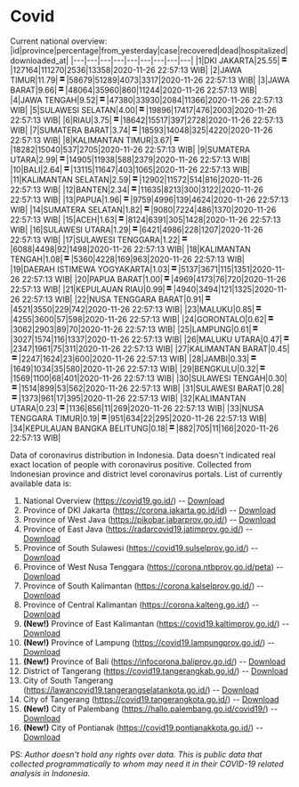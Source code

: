 # Covid
Current national overview:
|id|province|percentage|from_yesterday|case|recovered|dead|hospitalized|downloaded_at|
|---|---|---|---|---|---|---|---|---|
|1|DKI JAKARTA|25.55|![equal](https://github.com/ariefrachmannn/covid/raw/master/img/rsz_equal.png)|127164|111270|2536|13358|2020-11-26 22:57:13 WIB|
|2|JAWA TIMUR|11.79|![equal](https://github.com/ariefrachmannn/covid/raw/master/img/rsz_equal.png)|58679|51289|4073|3317|2020-11-26 22:57:13 WIB|
|3|JAWA BARAT|9.66|![equal](https://github.com/ariefrachmannn/covid/raw/master/img/rsz_equal.png)|48064|35960|860|11244|2020-11-26 22:57:13 WIB|
|4|JAWA TENGAH|9.52|![equal](https://github.com/ariefrachmannn/covid/raw/master/img/rsz_equal.png)|47380|33930|2084|11366|2020-11-26 22:57:13 WIB|
|5|SULAWESI SELATAN|4.00|![equal](https://github.com/ariefrachmannn/covid/raw/master/img/rsz_equal.png)|19896|17417|476|2003|2020-11-26 22:57:13 WIB|
|6|RIAU|3.75|![equal](https://github.com/ariefrachmannn/covid/raw/master/img/rsz_equal.png)|18642|15517|397|2728|2020-11-26 22:57:13 WIB|
|7|SUMATERA BARAT|3.74|![equal](https://github.com/ariefrachmannn/covid/raw/master/img/rsz_equal.png)|18593|14048|325|4220|2020-11-26 22:57:13 WIB|
|8|KALIMANTAN TIMUR|3.67|![equal](https://github.com/ariefrachmannn/covid/raw/master/img/rsz_equal.png)|18282|15040|537|2705|2020-11-26 22:57:13 WIB|
|9|SUMATERA UTARA|2.99|![equal](https://github.com/ariefrachmannn/covid/raw/master/img/rsz_equal.png)|14905|11938|588|2379|2020-11-26 22:57:13 WIB|
|10|BALI|2.64|![equal](https://github.com/ariefrachmannn/covid/raw/master/img/rsz_equal.png)|13115|11647|403|1065|2020-11-26 22:57:13 WIB|
|11|KALIMANTAN SELATAN|2.59|![equal](https://github.com/ariefrachmannn/covid/raw/master/img/rsz_equal.png)|12902|11572|514|816|2020-11-26 22:57:13 WIB|
|12|BANTEN|2.34|![equal](https://github.com/ariefrachmannn/covid/raw/master/img/rsz_equal.png)|11635|8213|300|3122|2020-11-26 22:57:13 WIB|
|13|PAPUA|1.96|![equal](https://github.com/ariefrachmannn/covid/raw/master/img/rsz_equal.png)|9759|4996|139|4624|2020-11-26 22:57:13 WIB|
|14|SUMATERA SELATAN|1.82|![equal](https://github.com/ariefrachmannn/covid/raw/master/img/rsz_equal.png)|9080|7224|486|1370|2020-11-26 22:57:13 WIB|
|15|ACEH|1.63|![equal](https://github.com/ariefrachmannn/covid/raw/master/img/rsz_equal.png)|8124|6391|305|1428|2020-11-26 22:57:13 WIB|
|16|SULAWESI UTARA|1.29|![equal](https://github.com/ariefrachmannn/covid/raw/master/img/rsz_equal.png)|6421|4986|228|1207|2020-11-26 22:57:13 WIB|
|17|SULAWESI TENGGARA|1.22|![equal](https://github.com/ariefrachmannn/covid/raw/master/img/rsz_equal.png)|6088|4498|92|1498|2020-11-26 22:57:13 WIB|
|18|KALIMANTAN TENGAH|1.08|![equal](https://github.com/ariefrachmannn/covid/raw/master/img/rsz_equal.png)|5360|4228|169|963|2020-11-26 22:57:13 WIB|
|19|DAERAH ISTIMEWA YOGYAKARTA|1.03|![equal](https://github.com/ariefrachmannn/covid/raw/master/img/rsz_equal.png)|5137|3671|115|1351|2020-11-26 22:57:13 WIB|
|20|PAPUA BARAT|1.00|![equal](https://github.com/ariefrachmannn/covid/raw/master/img/rsz_equal.png)|4969|4173|76|720|2020-11-26 22:57:13 WIB|
|21|KEPULAUAN RIAU|0.99|![equal](https://github.com/ariefrachmannn/covid/raw/master/img/rsz_equal.png)|4940|3494|121|1325|2020-11-26 22:57:13 WIB|
|22|NUSA TENGGARA BARAT|0.91|![equal](https://github.com/ariefrachmannn/covid/raw/master/img/rsz_equal.png)|4521|3550|229|742|2020-11-26 22:57:13 WIB|
|23|MALUKU|0.85|![equal](https://github.com/ariefrachmannn/covid/raw/master/img/rsz_equal.png)|4255|3600|57|598|2020-11-26 22:57:13 WIB|
|24|GORONTALO|0.62|![equal](https://github.com/ariefrachmannn/covid/raw/master/img/rsz_equal.png)|3062|2903|89|70|2020-11-26 22:57:13 WIB|
|25|LAMPUNG|0.61|![equal](https://github.com/ariefrachmannn/covid/raw/master/img/rsz_equal.png)|3027|1574|116|1337|2020-11-26 22:57:13 WIB|
|26|MALUKU UTARA|0.47|![equal](https://github.com/ariefrachmannn/covid/raw/master/img/rsz_equal.png)|2347|1961|75|311|2020-11-26 22:57:13 WIB|
|27|KALIMANTAN BARAT|0.45|![equal](https://github.com/ariefrachmannn/covid/raw/master/img/rsz_equal.png)|2247|1624|23|600|2020-11-26 22:57:13 WIB|
|28|JAMBI|0.33|![equal](https://github.com/ariefrachmannn/covid/raw/master/img/rsz_equal.png)|1649|1034|35|580|2020-11-26 22:57:13 WIB|
|29|BENGKULU|0.32|![equal](https://github.com/ariefrachmannn/covid/raw/master/img/rsz_equal.png)|1569|1100|68|401|2020-11-26 22:57:13 WIB|
|30|SULAWESI TENGAH|0.30|![equal](https://github.com/ariefrachmannn/covid/raw/master/img/rsz_equal.png)|1514|899|53|562|2020-11-26 22:57:13 WIB|
|31|SULAWESI BARAT|0.28|![equal](https://github.com/ariefrachmannn/covid/raw/master/img/rsz_equal.png)|1373|961|17|395|2020-11-26 22:57:13 WIB|
|32|KALIMANTAN UTARA|0.23|![equal](https://github.com/ariefrachmannn/covid/raw/master/img/rsz_equal.png)|1136|856|11|269|2020-11-26 22:57:13 WIB|
|33|NUSA TENGGARA TIMUR|0.19|![equal](https://github.com/ariefrachmannn/covid/raw/master/img/rsz_equal.png)|951|634|22|295|2020-11-26 22:57:13 WIB|
|34|KEPULAUAN BANGKA BELITUNG|0.18|![equal](https://github.com/ariefrachmannn/covid/raw/master/img/rsz_equal.png)|882|705|11|166|2020-11-26 22:57:13 WIB|

Data of coronavirus distribution in Indonesia. Data doesn't indicated real exact location of people with coronavirus positive. Collected from Indonesian province and district level coronavirus portals. List of currently available data is:
1. National Overview (https://covid19.go.id/) -- [Download](https://www.dropbox.com/s/66ly270fw4y76fx/covid_nasional.csv?dl=0)
2. Province of DKI Jakarta (https://corona.jakarta.go.id/id) -- [Download](https://riwayat-file-covid-19-dki-jakarta-jakartagis.hub.arcgis.com/)
3. Province of West Java (https://pikobar.jabarprov.go.id/) -- [Download](https://www.dropbox.com/s/alg0zp60fylq6cn/covid_jabar.csv?dl=0)
4. Province of East Java (https://radarcovid19.jatimprov.go.id/) -- [Download](https://www.dropbox.com/sh/e7vtgcnl4ckbvr4/AADo9UMRDZvrhHn66qTHZOvNa?dl=0)
5. Province of South Sulawesi (https://covid19.sulselprov.go.id/) -- [Download](https://www.dropbox.com/s/z5ek23lwcztj7z7/covid_sulsel.csv?dl=0)
6. Province of West Nusa Tenggara (https://corona.ntbprov.go.id/peta) -- [Download](https://www.dropbox.com/s/4p2k93n42xx0c00/covid_ntb.csv?dl=0)
7. Province of South Kalimantan (https://corona.kalselprov.go.id/) -- [Download](https://www.dropbox.com/sh/7aa2kvz8lb04pzz/AADH1Oj5oFMw2mp-D3JStPRsa?dl=0)
8. Province of Central Kalimantan (https://corona.kalteng.go.id/) -- [Download](https://www.dropbox.com/s/9q01v5r3ys2ozk4/covid_kalteng.csv?dl=0)
9. **(New!)** Province of East Kalimantan (https://covid19.kaltimprov.go.id/) -- [Download](https://www.dropbox.com/sh/qhpxj532nm80goa/AAB6ek_fp1__ieTR0TFQpfIga?dl=0)
10. **(New!)** Province of Lampung (https://covid19.lampungprov.go.id/) -- [Download](https://www.dropbox.com/s/ecuew6oa9kzwqwx/covid_lampung.csv?dl=0)
11. **(New!)** Province of Bali (https://infocorona.baliprov.go.id/) -- [Download](https://www.dropbox.com/sh/iceiwun4ufttmiu/AAC7dSRMpfTjPI1Lfzw-LeCUa?dl=0)
12. District of Tangerang (https://covid19.tangerangkab.go.id/) -- [Download](https://www.dropbox.com/sh/yxovyy6sy5bnz4p/AACZzVHinisKmz8oQWyQJ3nua?dl=0)
13. City of South Tangerang (https://lawancovid19.tangerangselatankota.go.id/) -- [Download](https://www.dropbox.com/s/zlvxo4ivswdzmle/covid_tangsel.csv?dl=0)
14. City of Tangerang (https://covid19.tangerangkota.go.id/) -- [Download](https://www.dropbox.com/s/e53224kvdrpjzy0/covid_tangkot.csv?dl=0)
15. **(New!)** City of Palembang (https://hallo.palembang.go.id/covid19/) -- [Download](https://www.dropbox.com/sh/oj17bhwhlpjht9e/AABZEG-OiaSaFvikATDx6coEa?dl=0)
16. **(New!)** City of Pontianak (https://covid19.pontianakkota.go.id/) -- [Download](https://www.dropbox.com/sh/66if3y4ly51j4sh/AADQ-zwLGa7Kz4ZzJgDw2-3na?dl=0)

PS: *Author doesn't hold any rights over data. This is public data that collected programmatically to whom may need it in their COVID-19 related analysis in Indonesia.*
